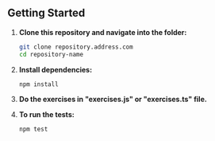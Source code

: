 ## Getting Started

1. **Clone this repository and navigate into the folder:**

   ```bash
   git clone repository.address.com
   cd repository-name
   ```

2. **Install dependencies:**
   ```
   npm install
   ```
3. **Do the exercises in "exercises.js" or "exercises.ts" file.**

4. **To run the tests:**
   ```
   npm test
   ```
